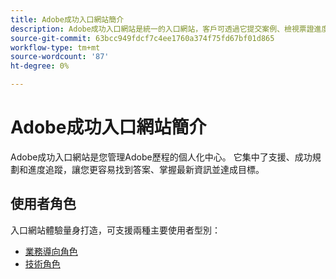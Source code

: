 ```yaml
---
title: Adobe成功入口網站簡介
description: Adobe成功入口網站是統一的入口網站，客戶可透過它提交案例、檢視票證進度、存取支援及規劃工具。
source-git-commit: 63bcc949fdcf7c4ee1760a374f75fd67bf01d865
workflow-type: tm+mt
source-wordcount: '87'
ht-degree: 0%

---
```



# Adobe成功入口網站簡介

Adobe成功入口網站是您管理Adobe歷程的個人化中心。 它集中了支援、成功規劃和進度追蹤，讓您更容易找到答案、掌握最新資訊並達成目標。

## 使用者角色

入口網站體驗量身打造，可支援兩種主要使用者型別：

* [業務導向角色](/help/adobe-success-portal/business-persona/key-functionalities-for-business-persona.md)
* [技術角色](/help/adobe-success-portal/technical-persona/key-functionalities-for-technical-persona.md)
